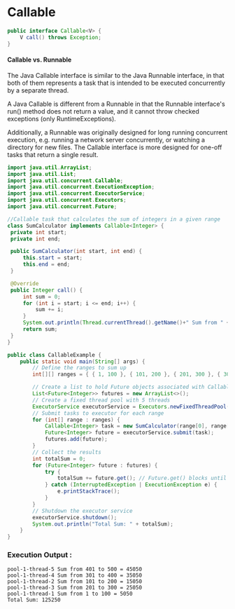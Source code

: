 # Callable

```java
public interface Callable<V> {
    V call() throws Exception;
}
```

#### Callable vs. Runnable
The Java Callable interface is similar to the Java Runnable interface, in that both of them represents a task that is intended to be executed concurrently by a separate thread.

A Java Callable is different from a Runnable in that the Runnable interface's run() method does not return a value, and it cannot throw checked exceptions (only RuntimeExceptions).

Additionally, a Runnable was originally designed for long running concurrent execution, e.g. running a network server concurrently, or watching a directory for new files. The Callable interface is more designed for one-off tasks that return a single result.

```java
import java.util.ArrayList;
import java.util.List;
import java.util.concurrent.Callable;
import java.util.concurrent.ExecutionException;
import java.util.concurrent.ExecutorService;
import java.util.concurrent.Executors;
import java.util.concurrent.Future;

//Callable task that calculates the sum of integers in a given range
class SumCalculator implements Callable<Integer> {
 private int start;
 private int end;

 public SumCalculator(int start, int end) {
     this.start = start;
     this.end = end;
 }

 @Override
 public Integer call() {
     int sum = 0;
     for (int i = start; i <= end; i++) {
         sum += i;
     }
     System.out.println(Thread.currentThread().getName()+" Sum from " + start + " to " + end + " = " + sum);
     return sum;
 }
}

public class CallableExample {
    public static void main(String[] args) {
        // Define the ranges to sum up
        int[][] ranges = { { 1, 100 }, { 101, 200 }, { 201, 300 }, { 301, 400 }, { 401, 500 } };

        // Create a list to hold Future objects associated with Callable tasks
        List<Future<Integer>> futures = new ArrayList<>();
        // Create a fixed thread pool with 5 threads
        ExecutorService executorService = Executors.newFixedThreadPool(5);
        // Submit tasks to executor for each range
        for (int[] range : ranges) {
            Callable<Integer> task = new SumCalculator(range[0], range[1]);
            Future<Integer> future = executorService.submit(task);
            futures.add(future);
        }
        // Collect the results
        int totalSum = 0;
        for (Future<Integer> future : futures) {
            try {
                totalSum += future.get(); // Future.get() blocks until the result is available
            } catch (InterruptedException | ExecutionException e) {
                e.printStackTrace();
            }
        }
        // Shutdown the executor service
        executorService.shutdown();
        System.out.println("Total Sum: " + totalSum);
    }
}
```

### Execution Output :
```
pool-1-thread-5 Sum from 401 to 500 = 45050
pool-1-thread-4 Sum from 301 to 400 = 35050
pool-1-thread-2 Sum from 101 to 200 = 15050
pool-1-thread-3 Sum from 201 to 300 = 25050
pool-1-thread-1 Sum from 1 to 100 = 5050
Total Sum: 125250
```
